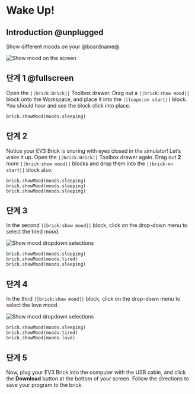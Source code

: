 # Wake Up!

## Introduction @unplugged

Show different moods on your @boardname@.

![Show mood on the screen](/static/tutorials/wake-up/show-mood.gif)

## 단계 1 @fullscreen

Open the `||brick:Brick||` Toolbox drawer. Drag out a `||brick:show mood||` block onto the Workspace, and place it into the `||loops:on start||` block. You should hear and see the block click into place.

```blocks
brick.showMood(moods.sleeping)
```

## 단계 2

Notice your EV3 Brick is snoring with eyes closed in the simulator! Let’s wake it up. Open the `||brick:Brick||` Toolbox drawer again. Drag out **2** more `||brick:show mood||` blocks and drop them into the `||brick:on start||` block also.

```blocks
brick.showMood(moods.sleeping) 
brick.showMood(moods.sleeping) 
brick.showMood(moods.sleeping) 
```

## 단계 3

In the second `||brick:show mood||` block, click on the drop-down menu to select the tired mood.

![Show mood dropdown selections](/static/tutorials/wake-up/show-mood-dropdown-1.png)

```blocks
brick.showMood(moods.sleeping) 
brick.showMood(moods.tired) 
brick.showMood(moods.sleeping) 
```

## 단계 4

In the third `||brick:show mood||` block, click on the drop-down menu to select the love mood.

![Show mood dropdown selections](/static/tutorials/wake-up/show-mood-dropdown-2.png)

```blocks
brick.showMood(moods.sleeping) 
brick.showMood(moods.tired) 
brick.showMood(moods.love)
```

## 단계 5

Now, plug your EV3 Brick into the computer with the USB cable, and click the **Download** button at the bottom of your screen. Follow the directions to save your program to the brick.